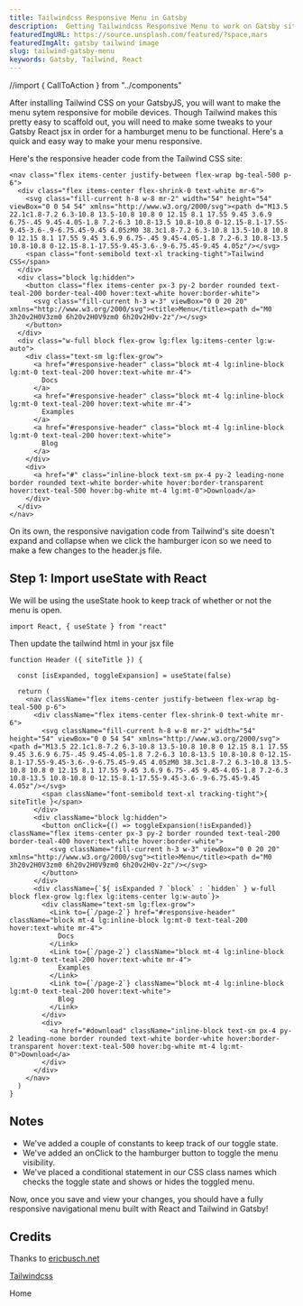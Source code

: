 ```yaml
---
title: Tailwindcss Responsive Menu in Gatsby
description:  Getting Tailwindcss Responsive Menu to work on Gatsby site
featuredImgURL: https://source.unsplash.com/featured/?space,mars
featuredImgAlt: gatsby tailwind image
slug: tailwind-gatsby-menu
keywords: Gatsby, Tailwind, React
---
```


//import { CallToAction } from "../components"


After installing Tailwind CSS on your GatsbyJS, you will want to make the menu sytem responsive for mobile devices. 
Though Tailwind makes this pretty easy to scaffold out, you will need to make some tweaks to your Gatsby React jsx in order for a hamburget menu to be functional. 
Here's a quick and easy way to make your menu responsive.

Here's the responsive header code from the Tailwind CSS site:
```
<nav class="flex items-center justify-between flex-wrap bg-teal-500 p-6">
  <div class="flex items-center flex-shrink-0 text-white mr-6">
    <svg class="fill-current h-8 w-8 mr-2" width="54" height="54" viewBox="0 0 54 54" xmlns="http://www.w3.org/2000/svg"><path d="M13.5 22.1c1.8-7.2 6.3-10.8 13.5-10.8 10.8 0 12.15 8.1 17.55 9.45 3.6.9 6.75-.45 9.45-4.05-1.8 7.2-6.3 10.8-13.5 10.8-10.8 0-12.15-8.1-17.55-9.45-3.6-.9-6.75.45-9.45 4.05zM0 38.3c1.8-7.2 6.3-10.8 13.5-10.8 10.8 0 12.15 8.1 17.55 9.45 3.6.9 6.75-.45 9.45-4.05-1.8 7.2-6.3 10.8-13.5 10.8-10.8 0-12.15-8.1-17.55-9.45-3.6-.9-6.75.45-9.45 4.05z"/></svg>
    <span class="font-semibold text-xl tracking-tight">Tailwind CSS</span>
  </div>
  <div class="block lg:hidden">
    <button class="flex items-center px-3 py-2 border rounded text-teal-200 border-teal-400 hover:text-white hover:border-white">
      <svg class="fill-current h-3 w-3" viewBox="0 0 20 20" xmlns="http://www.w3.org/2000/svg"><title>Menu</title><path d="M0 3h20v2H0V3zm0 6h20v2H0V9zm0 6h20v2H0v-2z"/></svg>
    </button>
  </div>
  <div class="w-full block flex-grow lg:flex lg:items-center lg:w-auto">
    <div class="text-sm lg:flex-grow">
      <a href="#responsive-header" class="block mt-4 lg:inline-block lg:mt-0 text-teal-200 hover:text-white mr-4">
        Docs
      </a>
      <a href="#responsive-header" class="block mt-4 lg:inline-block lg:mt-0 text-teal-200 hover:text-white mr-4">
        Examples
      </a>
      <a href="#responsive-header" class="block mt-4 lg:inline-block lg:mt-0 text-teal-200 hover:text-white">
        Blog
      </a>
    </div>
    <div>
      <a href="#" class="inline-block text-sm px-4 py-2 leading-none border rounded text-white border-white hover:border-transparent hover:text-teal-500 hover:bg-white mt-4 lg:mt-0">Download</a>
    </div>
  </div>
</nav>
```

On its own, the responsive navigation code from Tailwind's site doesn't expand and collapse when we click the hamburger icon so we need to make a few changes to the header.js file.


## Step 1: Import useState with React
We will be using the useState hook to keep track of whether or not the menu is open.


```
import React, { useState } from "react"
```

Then update the tailwind html in your jsx file
```
function Header ({ siteTitle }) {

  const [isExpanded, toggleExpansion] = useState(false)

  return (
    <nav className="flex items-center justify-between flex-wrap bg-teal-500 p-6">
      <div className="flex items-center flex-shrink-0 text-white mr-6">
        <svg className="fill-current h-8 w-8 mr-2" width="54" height="54" viewBox="0 0 54 54" xmlns="http://www.w3.org/2000/svg"><path d="M13.5 22.1c1.8-7.2 6.3-10.8 13.5-10.8 10.8 0 12.15 8.1 17.55 9.45 3.6.9 6.75-.45 9.45-4.05-1.8 7.2-6.3 10.8-13.5 10.8-10.8 0-12.15-8.1-17.55-9.45-3.6-.9-6.75.45-9.45 4.05zM0 38.3c1.8-7.2 6.3-10.8 13.5-10.8 10.8 0 12.15 8.1 17.55 9.45 3.6.9 6.75-.45 9.45-4.05-1.8 7.2-6.3 10.8-13.5 10.8-10.8 0-12.15-8.1-17.55-9.45-3.6-.9-6.75.45-9.45 4.05z"/></svg>
        <span className="font-semibold text-xl tracking-tight">{ siteTitle }</span>
      </div>
      <div className="block lg:hidden">
        <button onClick={() => toggleExpansion(!isExpanded)} className="flex items-center px-3 py-2 border rounded text-teal-200 border-teal-400 hover:text-white hover:border-white">
          <svg className="fill-current h-3 w-3" viewBox="0 0 20 20" xmlns="http://www.w3.org/2000/svg"><title>Menu</title><path d="M0 3h20v2H0V3zm0 6h20v2H0V9zm0 6h20v2H0v-2z"/></svg>
        </button>
      </div>
      <div className={`${ isExpanded ? `block` : `hidden` } w-full block flex-grow lg:flex lg:items-center lg:w-auto`}>
        <div className="text-sm lg:flex-grow">
          <Link to={`/page-2`} href="#responsive-header" className="block mt-4 lg:inline-block lg:mt-0 text-teal-200 hover:text-white mr-4">
            Docs
          </Link>
          <Link to={`/page-2`} className="block mt-4 lg:inline-block lg:mt-0 text-teal-200 hover:text-white mr-4">
            Examples
          </Link>
          <Link to={`/page-2`} className="block mt-4 lg:inline-block lg:mt-0 text-teal-200 hover:text-white">
            Blog
          </Link>
        </div>
        <div>
          <a href="#download" className="inline-block text-sm px-4 py-2 leading-none border rounded text-white border-white hover:border-transparent hover:text-teal-500 hover:bg-white mt-4 lg:mt-0">Download</a>
        </div>
      </div>
    </nav>
  )
}
```


## Notes
- We've added a couple of constants to keep track of our toggle state.
- We've added an onClick to the hamburger button to toggle the menu visibility.
- We've placed a conditional statement in our CSS class names which checks the toggle state and shows or hides the toggled menu.

Now, once you save and view your changes, you should have a fully responsive navigational menu built with React and Tailwind in Gatsby!


## Credits
Thanks to [ericbusch.net](https://ericbusch.net/add-responsive-navigation-menu-to-gatsby-tailwind-css-site) 

[Tailwindcss](https://www.tailwindcss.com)


<CallToAction url="/" align="center">Home</CallToAction> 